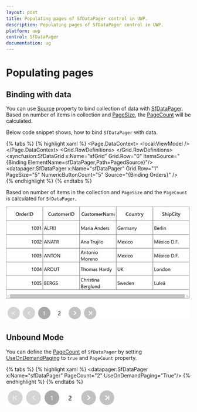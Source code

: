 ```yaml
---
layout: post
title: Populating pages of SfDataPager control in UWP.
description: Populating pages of SfDataPager control in UWP.
platform: uwp
control: SfDataPager
documentation: ug
---
```


# Populating pages

## Binding with data

You can use [Source](https://help.syncfusion.com/cr/cref_files/uwp/sfdatagrid/frlrfSyncfusionUIXamlControlsDataPagerSfDataPagerClassSourceTopic.html#) property to bind collection of data with [SfDataPager](https://help.syncfusion.com/cr/cref_files/uwp/sfdatagrid/frlrfSyncfusionUIXamlControlsDataPagerSfDataPagerClassTopic.html#). Based on number of items in collection and [PageSize](https://help.syncfusion.com/cr/cref_files/uwp/sfdatagrid/frlrfSyncfusionUIXamlControlsDataPagerSfDataPagerClassPageSizeTopic.html#), the [PageCount](https://help.syncfusion.com/cr/cref_files/uwp/sfdatagrid/frlrfSyncfusionUIXamlControlsDataPagerSfDataPagerClassPageCountTopic.html#) will be calculated. 

Below code snippet shows, how to bind `SfDataPager` with data. 

{% tabs %}
{% highlight xaml %}
<Page>
    <Page.DataContext>
        <local:ViewModel />
    </Page.DataContext>
    <Grid>
        <Grid.RowDefinitions>
            <RowDefinition Height="300"/>
            <RowDefinition Height="*"/>
        </Grid.RowDefinitions>
        <syncfusion:SfDataGrid x:Name="sfGrid"
                                Grid.Row="0" 
                                ItemsSource="{Binding
                                ElementName=sfDataPager,Path=PagedSource}"/>
                                <datapager:SfDataPager x:Name="sfDataPager" 
                                                        Grid.Row="1" 
                                                        PageSize="5" 
                                                        NumericButtonCount="5"
                                                        Source="{Binding Orders}" />    
    </Grid>
</Page>
{% endhighlight %}
{% endtabs %}

Based on number of items in the collection and `PageSize` and the `PageCount` is calculated for `SfDataPager`.

![](Populating-Pages_images/Populating-Pages_img1.jpeg)

## Unbound Mode

You can define the [PageCount](https://help.syncfusion.com/cr/cref_files/uwp/sfdatagrid/frlrfSyncfusionUIXamlControlsDataPagerSfDataPagerClassPageCountTopic.html#) of `SfDataPager` by setting [UseOnDemandPaging](https://help.syncfusion.com/cr/cref_files/uwp/sfdatagrid/frlrfSyncfusionUIXamlControlsDataPagerSfDataPagerClassUseOnDemandPagingPropertyTopic.html#) to `true` and `PageCount` property.

{% tabs %}
{% highlight xaml %}
<datapager:SfDataPager x:Name="sfDataPager" 
                         PageCount="2"
                         UseOnDemandPaging="True"/>
{% endhighlight %}
{% endtabs %}

![](Populating-Pages_images/Populating-Pages_img2.jpeg)